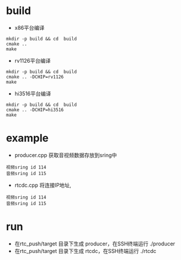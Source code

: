 # build
* x86平台编译
```shell
mkdir -p build && cd  build 
cmake ..
make
```

* rv1126平台编译
```shell
mkdir -p build && cd  build 
cmake .. -DCHIP=rv1126
make
```

* hi3516平台编译
```shell
mkdir -p build && cd  build 
cmake .. -DCHIP=hi3516
make
```

# example
* producer.cpp 获取音视频数据存放到sring中
```shell
视频sring id 114
音频sring id 115
```

* rtcdc.cpp 将连接IP地址,
```shell
视频sring id 114
音频sring id 115
```


# run
* 在rtc_push/target 目录下生成 producer，在SSH终端运行 ./producer
* 在rtc_push/target 目录下生成 rtcdc，在SSH终端运行 ./rtcdc
